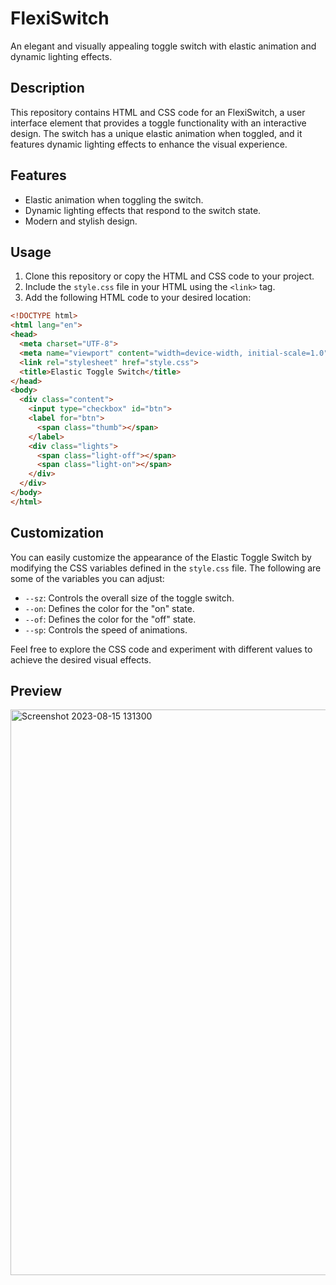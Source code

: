 # FlexiSwitch

An elegant and visually appealing toggle switch with elastic animation and dynamic lighting effects.

## Description
This repository contains HTML and CSS code for an FlexiSwitch, a user interface element that provides a toggle functionality with an interactive design. The switch has a unique elastic animation when toggled, and it features dynamic lighting effects to enhance the visual experience.

## Features
* Elastic animation when toggling the switch.
* Dynamic lighting effects that respond to the switch state.
* Modern and stylish design.

## Usage
1. Clone this repository or copy the HTML and CSS code to your project.
2. Include the `style.css` file in your HTML using the `<link>` tag.
3. Add the following HTML code to your desired location:
```HTML
<!DOCTYPE html>
<html lang="en">
<head>
  <meta charset="UTF-8">
  <meta name="viewport" content="width=device-width, initial-scale=1.0">
  <link rel="stylesheet" href="style.css">
  <title>Elastic Toggle Switch</title>
</head>
<body>
  <div class="content">
    <input type="checkbox" id="btn">
    <label for="btn">
      <span class="thumb"></span>
    </label>
    <div class="lights">
      <span class="light-off"></span>
      <span class="light-on"></span>
    </div>
  </div>
</body>
</html>
```

## Customization
You can easily customize the appearance of the Elastic Toggle Switch by modifying the CSS variables defined in the `style.css` file. The following are some of the variables you can adjust:

* `--sz`: Controls the overall size of the toggle switch.
* `--on`: Defines the color for the "on" state.
* `--of`: Defines the color for the "off" state.
* `--sp`: Controls the speed of animations.
  
Feel free to explore the CSS code and experiment with different values to achieve the desired visual effects.

## Preview
<img width="905" alt="Screenshot 2023-08-15 131300" src="https://github.com/Aarzoo75/Elastic-Toggle-Switch/assets/59678435/5763dfdd-9cd0-4ed8-8830-9848046f7a03">
